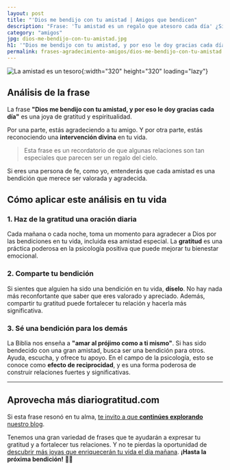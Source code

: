 ```yaml
---
layout: post
title: "'Dios me bendijo con tu amistad | Amigos que bendicen"
description: "Frase: 'Tu amistad es un regalo que atesoro cada día' ¿Sientes que tu amistad es una bendición divina? Agradécelo"
category: "amigos"
jpg: dios-me-bendijo-con-tu-amistad.jpg
h1: '"Dios me bendijo con tu amistad, y por eso le doy gracias cada día"'
permalink: frases-agradecimiento-amigos/dios-me-bendijo-con-tu-amistad
---
```

![La amistad es un tesoro]({{'img/blog/dios-me-bendijo-con-tu-amistad.webp'|relative_url}}){:width="320" height="320" loading="lazy"}

## Análisis de la frase

La frase **"Dios me bendijo con tu amistad, y por eso le doy gracias cada día"** es una joya de gratitud y espiritualidad.

Por una parte, estás agradeciendo a tu amigo. Y por otra parte, estás reconociendo una **intervención divina** en tu vida.

>Esta frase es un recordatorio de que algunas relaciones son tan especiales que parecen ser un regalo del cielo.

Si eres una persona de fe, como yo, entenderás que cada amistad es una bendición que merece ser valorada y agradecida.

## Cómo aplicar este análisis en tu vida

### 1. Haz de la gratitud una oración diaria

Cada mañana o cada noche, toma un momento para agradecer a Dios por las bendiciones en tu vida, incluida esa amistad especial. La **gratitud** es una práctica poderosa en la psicología positiva que puede mejorar tu bienestar emocional.

### 2. Comparte tu bendición

Si sientes que alguien ha sido una bendición en tu vida, **díselo**. No hay nada más reconfortante que saber que eres valorado y apreciado. Además, compartir tu gratitud puede fortalecer tu relación y hacerla más significativa.

### 3. Sé una bendición para los demás

La Biblia nos enseña a **"amar al prójimo como a ti mismo"**. Si has sido bendecido con una gran amistad, busca ser una bendición para otros. Ayuda, escucha, y ofrece tu apoyo. En el campo de la psicología, esto se conoce como **efecto de reciprocidad**, y es una forma poderosa de construir relaciones fuertes y significativas.

----

## Aprovecha más diariogratitud.com

Si esta frase resonó en tu alma, [te invito a que **continúes explorando** nuestro blog]({{'reflexiones'|relative_url}}).

Tenemos una gran variedad de frases que te ayudarán a expresar tu gratitud y a fortalecer tus relaciones. Y no te pierdas la oportunidad de [descubrir más joyas que enriquecerán tu vida el día mañana](/). **¡Hasta la próxima bendición!** 🙏✨